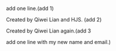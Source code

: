 add one line.(add 1)

Created by Qiwei Lian 
and HJS. (add 2)

Created by Qiwei Lian again.(add 3

add one line with my new name and email.)
